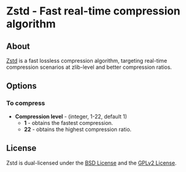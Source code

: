 # Zstd - Fast real-time compression algorithm

## About
[Zstd](https://github.com/facebook/zstd) is a fast lossless compression algorithm, targeting real-time compression scenarios at zlib-level and better compression ratios.

## Options
### To compress
* **Compression level** - (integer, 1-22, default 1)
  * **1** - obtains the fastest compression.
  * **22** - obtains the highest compression ratio.

## License
Zstd is dual-licensed under the [BSD License](https://github.com/facebook/zstd/blob/dev/LICENSE) and the [GPLv2 License](https://github.com/facebook/zstd/blob/dev/COPYING).